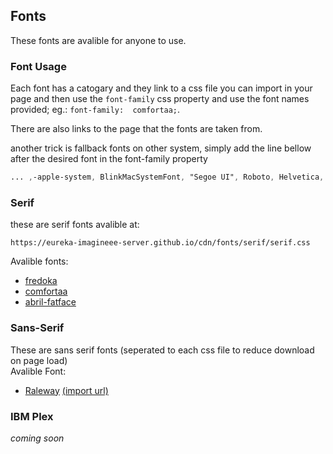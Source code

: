 ## Fonts
These fonts are avalible for anyone to use.
### Font Usage
Each font has a catogary and they link to a css file you can import in your page and then use the ```font-family``` css property and use the font names provided; eg.: ```font-family:  comfortaa;```.

There are also links to the page that the fonts are taken from.

another trick is fallback fonts on other system, simply add the line bellow after the desired font in the font-family property
```css
... ,-apple-system, BlinkMacSystemFont, "Segoe UI", Roboto, Helvetica, Arial, sans-serif, "Apple Color Emoji", "Segoe UI Emoji", "Segoe UI Symbol";
```
### Serif
these are serif fonts avalible at:
```
https://eureka-imagineee-server.github.io/cdn/fonts/serif/serif.css
```
Avalible fonts:
- [fredoka](https://fonts.google.com/specimen/Fredoka+One)
- [comfortaa](https://fonts.google.com/specimen/Comfortaa)
- [abril-fatface](https://fonts.google.com/specimen/Abril+Fatface)

### Sans-Serif
These are sans serif fonts (seperated to each css file to reduce download on page load)
<br>
Avalible Font:
- [Raleway](https://fonts.google.com/specimen/Raleway) [(import url)](https://eureka-imagineee-server.github.io/cdn/fonts/sans-serif/raleway.css)
### IBM Plex
*coming soon*
